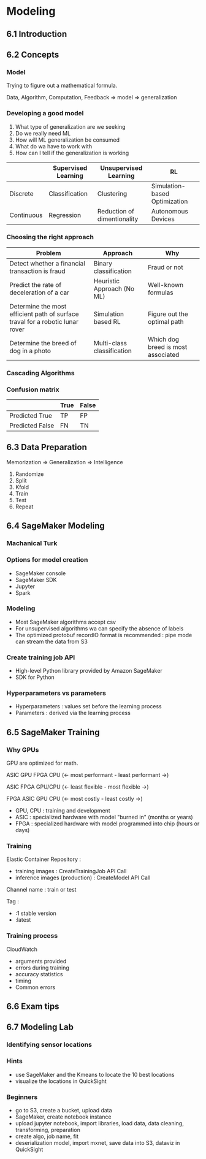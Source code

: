 # Modeling

## 6.1 Introduction

## 6.2 Concepts
### Model
Trying to figure out a mathematical formula.

Data, Algorithm, Computation, Feedback => model => generalization

### Developing a good model
1. What type of generalization are we seeking
2. Do we really need ML
3. How will ML generalization be consumed
4. What do wa have to work with
5. How can I tell if the generalization is working

|   | Supervised Learning | Unsupervised Learning | RL |
| --- | --- | --- | --- |
| Discrete | Classification | Clustering | Simulation-based Optimization |
| Continuous | Regression | Reduction of dimentionality | Autonomous Devices |

### Choosing the right approach
| Problem | Approach | Why |
| --- | --- | --- |
| Detect whether a financial transaction is fraud | Binary classification | Fraud or not |
| Predict the rate of deceleration of a car | Heuristic Approach (No ML) | Well-known formulas |
| Determine the most efficient path of surface traval for a robotic lunar rover | Simulation based RL | Figure out the optimal path |
| Determine the breed of dog in a photo | Multi-class classification | Which dog breed is most associated |

### Cascading Algorithms

### Confusion matrix
|  | True | False |
| --- | --- | --- |
| Predicted True | TP | FP |
| Predicted False | FN | TN |

## 6.3 Data Preparation
Memorization => Generalization => Intelligence

1. Randomize
2. Split
3. Kfold
4. Train
5. Test
6. Repeat

## 6.4 SageMaker Modeling
### Machanical Turk

### Options for model creation
- SageMaker console
- SageMaker SDK
- Jupyter
- Spark

### Modeling
- Most SageMaker algorithms accept csv
- For unsupervised algorithms wa can specify the absence of labels
- The optimized protobuf recordIO format is recommended : pipe mode can stream the data from S3

### Create training job API
- High-level Python library provided by Amazon SageMaker
- SDK for Python

### Hyperparameters vs parameters
- Hyperparameters : values set before the learning process
- Parameters : derived via the learning process

## 6.5 SageMaker Training
### Why GPUs
GPU are optimized for math.

ASIC GPU FPGA CPU (<- most performant - least performant ->)

ASIC FPGA GPU/CPU (<- least flexible - most flexible ->)

FPGA ASIC GPU CPU (<- most costly - least costly ->)

- GPU, CPU : training and development
- ASIC : specialized hardware with model "burned in" (months or years)
- FPGA : specialized hardware with model programmed into chip (hours or days)

### Training
Elastic Container Repository : 
- training images : CreateTrainingJob API Call
- inference images (production) : CreateModel API Call

Channel name : train or test

Tag :
- :1 stable version
- :latest

### Training process
CloudWatch
- arguments provided
- errors during training
- accuracy statistics
- timing
- Common errors

## 6.6 Exam tips

## 6.7 Modeling Lab
### Identifying sensor locations
### Hints
- use SageMaker and the Kmeans to locate the 10 best locations
- visualize the locations in QuickSight
### Beginners
- go to S3, create a bucket, upload data
- SageMaker, create notebook instance
- upload jupyter notebook, import libraries, load data, data cleaning, transforming, preparation
- create algo, job name, fit
- deserialization model, import mxnet, save data into S3, dataviz in QuickSight
